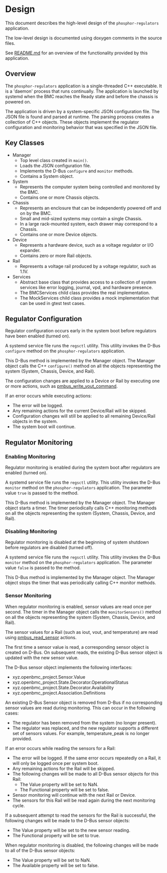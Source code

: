 # Design

This document describes the high-level design of the `phosphor-regulators`
application.

The low-level design is documented using doxygen comments in the source files.

See [README.md](../README.md) for an overview of the functionality provided by
this application.


## Overview

The `phosphor-regulators` application is a single-threaded C++ executable.  It
is a 'daemon' process that runs continually.  The application is launched by
systemd when the BMC reaches the Ready state and before the chassis is powered
on.

The application is driven by a system-specific JSON configuration file.  The
JSON file is found and parsed at runtime.  The parsing process creates a
collection of C++ objects.  These objects implement the regulator configuration
and monitoring behavior that was specified in the JSON file.


## Key Classes

* Manager
  * Top level class created in `main()`.
  * Loads the JSON configuration file.
  * Implements the D-Bus `configure` and `monitor` methods.
  * Contains a System object.
* System
  * Represents the computer system being controlled and monitored by the BMC.
  * Contains one or more Chassis objects.
* Chassis
  * Represents an enclosure that can be independently powered off and on by the
    BMC.
  * Small and mid-sized systems may contain a single Chassis.
  * In a large rack-mounted system, each drawer may correspond to a Chassis.
  * Contains one or more Device objects.
* Device
  * Represents a hardware device, such as a voltage regulator or I/O expander.
  * Contains zero or more Rail objects.
* Rail
  * Represents a voltage rail produced by a voltage regulator, such as 1.1V.
* Services
  * Abstract base class that provides access to a collection of system services
    like error logging, journal, vpd, and hardware presence.
  * The BMCServices child class provides the real implementation.
  * The MockServices child class provides a mock implementation that can be
    used in gtest test cases.


## Regulator Configuration

Regulator configuration occurs early in the system boot before regulators have
been enabled (turned on).

A systemd service file runs the `regsctl` utility.  This utility invokes the
D-Bus `configure` method on the `phosphor-regulators` application.

This D-Bus method is implemented by the Manager object.  The Manager object
calls the C++ `configure()` method on all the objects representing the system
(System, Chassis, Device, and Rail).

The configuration changes are applied to a Device or Rail by executing one or
more actions, such as
[pmbus_write_vout_command](config_file/pmbus_write_vout_command.md).

If an error occurs while executing actions:
* The error will be logged.
* Any remaining actions for the current Device/Rail will be skipped.
* Configuration changes will still be applied to all remaining Device/Rail
  objects in the system.
* The system boot will continue.


## Regulator Monitoring

### Enabling Monitoring

Regulator monitoring is enabled during the system boot after regulators are
enabled (turned on).

A systemd service file runs the `regsctl` utility.  This utility invokes the
D-Bus `monitor` method on the `phosphor-regulators` application.  The parameter
value `true` is passed to the method.

This D-Bus method is implemented by the Manager object.  The Manager object
starts a timer.  The timer periodically calls C++ monitoring methods on all the
objects representing the system (System, Chassis, Device, and Rail).

### Disabling Monitoring

Regulator monitoring is disabled at the beginning of system shutdown before
regulators are disabled (turned off).

A systemd service file runs the `regsctl` utility.  This utility invokes the
D-Bus `monitor` method on the `phosphor-regulators` application.  The parameter
value `false` is passed to the method.

This D-Bus method is implemented by the Manager object.  The Manager object
stops the timer that was periodically calling C++ monitor methods.

### Sensor Monitoring

When regulator monitoring is enabled, sensor values are read once per second.
The timer in the Manager object calls the `monitorSensors()` method on all the
objects representing the system (System, Chassis, Device, and Rail).

The sensor values for a Rail (such as iout, vout, and temperature) are read
using [pmbus_read_sensor](config_file/pmbus_read_sensor.md) actions.

The first time a sensor value is read, a corresponding sensor object is created
on D-Bus.  On subsequent reads, the existing D-Bus sensor object is updated
with the new sensor value.

The D-Bus sensor object implements the following interfaces:
* xyz.openbmc_project.Sensor.Value
* xyz.openbmc_project.State.Decorator.OperationalStatus
* xyz.openbmc_project.State.Decorator.Availability
* xyz.openbmc_project.Association.Definitions

An existing D-Bus Sensor object is removed from D-Bus if no corresponding
sensor values are read during monitoring.  This can occur in the following
cases:
* The regulator has been removed from the system (no longer present).
* The regulator was replaced, and the new regulator supports a different set of
  sensors values.  For example, temperature_peak is no longer provided.

If an error occurs while reading the sensors for a Rail:
* The error will be logged.  If the same error occurs repeatedly on a Rail, it
  will only be logged once per system boot.
* Any remaining actions for the Rail will be skipped.
* The following changes will be made to all D-Bus sensor objects for this Rail:
  * The Value property will be set to NaN.
  * The Functional property will be set to false.
* Sensor monitoring will continue with the next Rail or Device.
* The sensors for this Rail will be read again during the next monitoring
  cycle.

If a subsequent attempt to read the sensors for the Rail is successful, the
following changes will be made to the D-Bus sensor objects:
* The Value property will be set to the new sensor reading.
* The Functional property will be set to true.

When regulator monitoring is disabled, the following changes will be made to
all of the D-Bus sensor objects:
* The Value property will be set to NaN.
* The Available property will be set to false.

